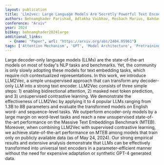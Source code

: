 ```yaml
---
layout: publication
title: 'Llm2vec: Large Language Models Are Secretly Powerful Text Encoders'
authors: Behnamghader Parishad, Adlakha Vaibhav, Mosbach Marius, Bahdanau Dzmitry, Chapados Nicolas, Reddy Siva
conference: "Arxiv"
year: 2024
bibkey: behnamghader2024large
additional_links:
  - {name: "Paper", url: "https://arxiv.org/abs/2404.05961"}
tags: ['Attention Mechanism', 'GPT', 'Model Architecture', 'Pretraining Methods']
---
```

Large decoder-only language models (LLMs) are the state-of-the-art models on
most of today's NLP tasks and benchmarks. Yet, the community is only slowly
adopting these models for text embedding tasks, which require rich
contextualized representations. In this work, we introduce LLM2Vec, a simple
unsupervised approach that can transform any decoder-only LLM into a strong
text encoder. LLM2Vec consists of three simple steps: 1) enabling bidirectional
attention, 2) masked next token prediction, and 3) unsupervised contrastive
learning. We demonstrate the effectiveness of LLM2Vec by applying it to 4
popular LLMs ranging from 1.3B to 8B parameters and evaluate the transformed
models on English word- and sequence-level tasks. We outperform encoder-only
models by a large margin on word-level tasks and reach a new unsupervised
state-of-the-art performance on the Massive Text Embeddings Benchmark (MTEB).
Moreover, when combining LLM2Vec with supervised contrastive learning, we
achieve state-of-the-art performance on MTEB among models that train only on
publicly available data (as of May 24, 2024). Our strong empirical results and
extensive analysis demonstrate that LLMs can be effectively transformed into
universal text encoders in a parameter-efficient manner without the need for
expensive adaptation or synthetic GPT-4 generated data.
